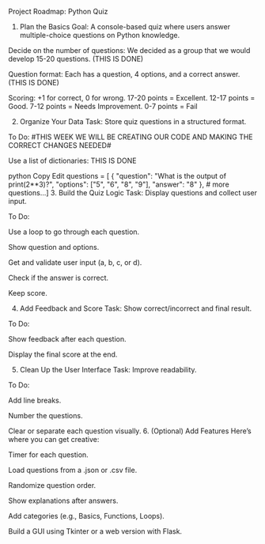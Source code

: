 Project Roadmap: Python Quiz
1. Plan the Basics
Goal: A console-based quiz where users answer multiple-choice questions on Python knowledge.

Decide on the number of questions: We decided as a group that we would develop 15-20 questions. (THIS IS DONE)

Question format: Each has a question, 4 options, and a correct answer. (THIS IS DONE)

Scoring: +1 for correct, 0 for wrong. 17-20 points = Excellent. 12-17 points = Good. 7-12 points = Needs Improvement. 0-7 points = Fail

2. Organize Your Data
Task: Store quiz questions in a structured format.

To Do: #THIS WEEK WE WILL BE CREATING OUR CODE AND MAKING THE CORRECT CHANGES NEEDED#

Use a list of dictionaries: THIS IS DONE

python
Copy
Edit
questions = [
    {
        "question": "What is the output of print(2**3)?",
        "options": ["5", "6", "8", "9"],
        "answer": "8" },
    # more questions...]
 3. Build the Quiz Logic
Task: Display questions and collect user input.

To Do:

Use a loop to go through each question.

Show question and options.

Get and validate user input (a, b, c, or d).

Check if the answer is correct.

Keep score.

 4. Add Feedback and Score
Task: Show correct/incorrect and final result.

To Do:

Show feedback after each question.

Display the final score at the end.

 5. Clean Up the User Interface
Task: Improve readability.

To Do:

Add line breaks.

Number the questions.

Clear or separate each question visually.
 6. (Optional) Add Features
Here’s where you can get creative:

Timer for each question.

Load questions from a .json or .csv file.

Randomize question order.

Show explanations after answers.

Add categories (e.g., Basics, Functions, Loops).

Build a GUI using Tkinter or a web version with Flask.


